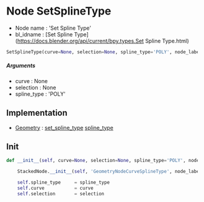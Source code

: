 # Node SetSplineType

- Node name : 'Set Spline Type'
- bl_idname : [Set Spline Type](https://docs.blender.org/api/current/bpy.types.Set Spline Type.html)


``` python
SetSplineType(curve=None, selection=None, spline_type='POLY', node_label=None, node_color=None)
```
##### Arguments

- curve : None
- selection : None
- spline_type : 'POLY'

## Implementation

- [Geometry](/docs/GeoNodes/Geometry.md) : [set_spline_type](/docs/GeoNodes/Geometry.md#set_spline_type) [spline_type](/docs/GeoNodes/Geometry.md#spline_type)

## Init

``` python
def __init__(self, curve=None, selection=None, spline_type='POLY', node_label=None, node_color=None):

    StackedNode.__init__(self, 'GeometryNodeCurveSplineType', node_label=node_label, node_color=node_color)

    self.spline_type     = spline_type
    self.curve           = curve
    self.selection       = selection
```
